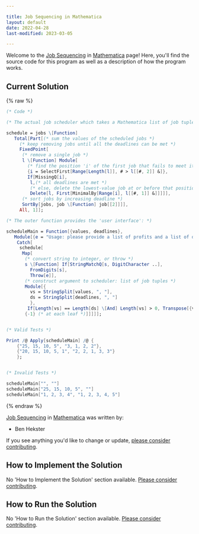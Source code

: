 ```yaml
---

title: Job Sequencing in Mathematica
layout: default
date: 2022-04-28
last-modified: 2023-03-05

---
```


Welcome to the [Job Sequencing](https://sampleprograms.io/projects/job-sequencing) in [Mathematica](https://sampleprograms.io/languages/mathematica) page! Here, you'll find the source code for this program as well as a description of how the program works.

## Current Solution

{% raw %}

```mathematica
(* Code *)

(* The actual job scheduler which takes a Mathematica list of job tuples (value, deadline): *)

schedule = jobs \[Function] 
   Total[Part[(* sum the values of the scheduled jobs *)
     (* keep removing jobs until all the deadlines can be met *)
     FixedPoint[
      (* remove a single job *)
      l \[Function] Module[
        (* find the position 'i' of the first job that fails to meet its deadline *)
        {i = SelectFirst[Range[Length[l]], # > l[[#, 2]] &]},
        If[MissingQ[i],
         l,(* all deadlines are met *)
         (* else, delete the lowest-value job at or before that position 'i' *)
         Delete[l, First[MinimalBy[Range[i], l[[#, 1]] &]]]]],
      (* sort jobs by increasing deadline *)
      SortBy[jobs, job \[Function] job[[2]]]],
     All, 1]];

(* The outer function provides the 'user interface': *)

scheduleMain = Function[{values, deadlines},
   Module[{e = "Usage: please provide a list of profits and a list of deadlines"},
    Catch[
     schedule[
      Map[
       (* convert string to integer, or throw *)
       s \[Function] If[StringMatchQ[s, DigitCharacter ..],
         FromDigits[s],
         Throw[e]],
       (* construct argument to scheduler: list of job tuples *)
       Module[{
         vs = StringSplit[values, ", "],
         ds = StringSplit[deadlines, ", "]
         },
        If[Length[vs] == Length[ds] \[And] Length[vs] > 0, Transpose[{vs, ds}], Throw[e]]],
       {-1} (* at each leaf *)]]]]];


(* Valid Tests *)

Print /@ Apply[scheduleMain] /@ {
    {"25, 15, 10, 5", "3, 1, 2, 2"},
    {"20, 15, 10, 5, 1", "2, 2, 1, 3, 3"}
    };


(* Invalid Tests *)

scheduleMain["", ""]
scheduleMain["25, 15, 10, 5", ""]
scheduleMain["1, 2, 3, 4", "1, 2, 3, 4, 5"]
```

{% endraw %}

[Job Sequencing](https://sampleprograms.io/projects/job-sequencing) in [Mathematica](https://sampleprograms.io/languages/mathematica) was written by:

- Ben Hekster

If you see anything you'd like to change or update, [please consider contributing](https://github.com/TheRenegadeCoder/sample-programs).

## How to Implement the Solution

No 'How to Implement the Solution' section available. [Please consider contributing](https://github.com/TheRenegadeCoder/sample-programs-website).

## How to Run the Solution

No 'How to Run the Solution' section available. [Please consider contributing](https://github.com/TheRenegadeCoder/sample-programs-website).
